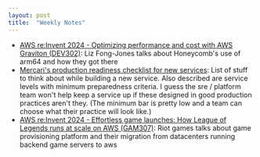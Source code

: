 ```yaml
---
layout: post
title:  "Weekly Notes"
---
```


* [AWS re:Invent 2024 - Optimizing performance and cost with AWS Graviton (DEV302)](https://www.youtube.com/watch?v=vSdScyCFsFI): Liz Fong-Jones talks about Honeycomb's use of arm64 and how they got there
* [Mercari's production readiness checklist for new services](https://github.com/cleskowsky/production-readiness-checklist/blob/master/docs/references/pre-production-checklist.md): List of stuff to think about while building a new service. Also described are service levels with minimum preparedness criteria. I guess the sre / platform team won't help keep a service up if these designed in good production practices aren't they. (The minimum bar is pretty low and a team can choose what their practice will look like.)
* [AWS re:Invent 2024 - Effortless game launches: How League of Legends runs at scale on AWS (GAM307)](https://www.youtube.com/watch?v=iNYmyuFVMCo): Riot games talks about game provisioning platform and their migration from datacenters running backend game servers to aws